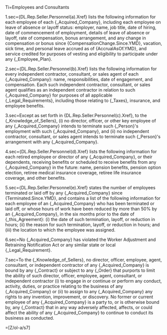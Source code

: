 Ti=Employees and Consultants

1.sec={DL.Rep.Seller.Personnel(a).Xref} lists the following information for each employee of each {_Acquired_Company}, including each employee on leave of absence or layoff status:  employer, name, job title, date of hiring, date of commencement of employment, details of leave of absence or layoff, rate of compensation, bonus arrangement, and any change in compensation or bonus since {CompensationChange.Since.YMD}, vacation, sick time, and personal leave accrued as of {AccrualAsOf.YMD}, and service credited for purposes of vesting and eligibility to participate under any {_Employee_Plan}.

2.sec={DL.Rep.Seller.Personnel(b).Xref} lists the following information for every independent contractor, consultant, or sales agent of each {_Acquired_Company}:  name, responsibilities, date of engagement, and compensation.  Each such independent contractor, consultant, or sales agent qualifies as an independent contractor in relation to such {_Acquired_Company} for purposes of all applicable {_Legal_Requirements}, including those relating to {_Taxes}, insurance, and employee benefits.

3.sec=Except as set forth in {DL.Rep.Seller.Personnel(c).Xref}, to the {_Knowledge_of_Sellers}, (i) no director, officer, or other key employee of any {_Acquired_Company} intends to terminate such {_Person}'s employment with such {_Acquired_Company}, and (ii) no independent contractor, consultant, or sales agent intends to terminate such {_Person}'s arrangement with any {_Acquired_Company}.

4.sec={DL.Rep.Seller.Personnel(d).Xref} lists the following information for each retired employee or director of any {_Acquired_Company}, or their dependents, receiving benefits or scheduled to receive benefits from any {_Acquired_Company} in the future:  name, pension benefits, pension option election, retiree medical insurance coverage, retiree life insurance coverage, and other benefits.

5.sec={DL.Rep.Seller.Personnel(e).Xref} states the number of employees terminated or laid off by any {_Acquired_Company} since {Terminated.Since.YMD}, and contains a list of the following information for each employee of an {_Acquired_Company} who has been terminated or laid off, or whose hours of work have been reduced by more than 50% by an {_Acquired_Company}, in the six months prior to the date of {_this_Agreement}:  (i) the date of such termination, layoff, or reduction in hours; (ii) the reason for such termination, layoff, or reduction in hours; and (iii) the location to which the employee was assigned.

6.sec=No {_Acquired_Company} has violated the Worker Adjustment and Retraining Notification Act or any similar state or local {_Legal_Requirement}.

7.sec=To the {_Knowledge_of_Sellers}, no director, officer, employee, agent, consultant, or independent contractor of any {_Acquired_Company} is bound by any {_Contract} or subject to any {_Order} that purports to limit the ability of such director, officer, employee, agent, consultant, or independent contractor (i) to engage in or continue or perform any conduct, activity, duties, or practice relating to the business of any {_Acquired_Company} or (ii) to assign to any {_Acquired_Company} any rights to any invention, improvement, or discovery.  No former or current employee of any {_Acquired_Company} is a party to, or is otherwise bound by, any {_Contract} that in any way adversely affected, affects, or could affect the ability of any {_Acquired_Company} to continue to conduct its business as conducted.

=[Z/ol-a/s7]
